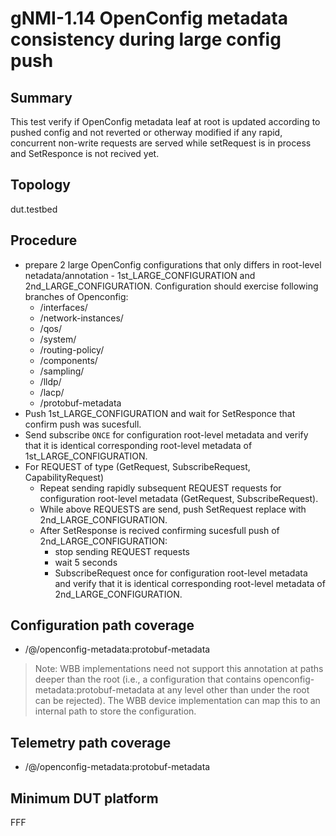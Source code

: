 # gNMI-1.14 OpenConfig metadata consistency during large config push

## Summary
This test verify if OpenConfig metadata leaf at root is updated according to pushed config and not reverted or otherway modified if any rapid, concurrent non-write requests are served while setRequest is in process and SetResponce is not recived yet.

## Topology
dut.testbed

## Procedure

* prepare 2 large OpenConfig configurations that only differs in root-level netadata/annotation - 1st_LARGE_CONFIGURATION and 2nd_LARGE_CONFIGURATION. Configuration should exercise following branches of Openconfig:
  *  /interfaces/
  *  /network-instances/
  *  /qos/
  *  /system/
  *  /routing-policy/
  *  /components/
  *  /sampling/
  *  /lldp/
  *  /lacp/
  *  /protobuf-metadata
* Push 1st_LARGE_CONFIGURATION and wait for SetResponce that confirm push was sucesfull.
* Send subscribe `ONCE` for configuration root-level metadata and verify that it is identical corresponding root-level metadata of 1st_LARGE_CONFIGURATION.
* For REQUEST of type (GetRequest, SubscribeRequest, CapabilityRequest)
  * Repeat sending rapidly subsequent REQUEST requests for configuration root-level metadata (GetRequest, SubscribeRequest).
  * While above REQUESTS are send, push SetRequest replace with 2nd_LARGE_CONFIGURATION.
  * After SetResponse is recived confirming sucesfull push of 2nd_LARGE_CONFIGURATION:
    * stop sending REQUEST requests
    * wait 5 seconds
    * SubscribeRequest once for configuration root-level metadata and verify that it is identical corresponding root-level metadata of 2nd_LARGE_CONFIGURATION.

## Configuration path coverage
* /@/openconfig-metadata:protobuf-metadata

> Note: WBB implementations need not support this annotation at paths deeper than the root (i.e., a configuration that contains openconfig-metadata:protobuf-metadata at any level other than under the root can be rejected). The WBB device implementation can map this to an internal path to store the configuration.

## Telemetry path coverage
* /@/openconfig-metadata:protobuf-metadata

## Minimum DUT platform
FFF
